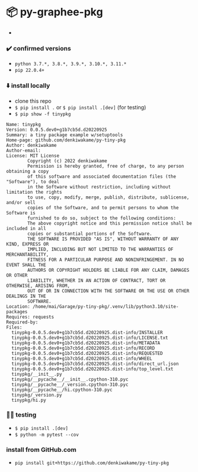# 📦 py-graphee-pkg

- 

### ✔️ confirmed versions
- `python 3.7.*, 3.8.*, 3.9.*, 3.10.*, 3.11.*`
- `pip 22.0.4+`

### ⬇️ install locally
- clone this repo
- `$ pip install .` or `$ pip install .[dev]` (for testing)
- `$ pip show -f tinypkg`

```
Name: tinypkg
Version: 0.0.5.dev0+g1b7cb5d.d20220925
Summary: a tiny package example w/setuptools
Home-page: github.com/denkiwakame/py-tiny-pkg
Author: denkiwakame
Author-email:
License: MIT License
        Copyright (c) 2022 denkiwakame
        Permission is hereby granted, free of charge, to any person obtaining a copy
        of this software and associated documentation files (the "Software"), to deal
        in the Software without restriction, including without limitation the rights
        to use, copy, modify, merge, publish, distribute, sublicense, and/or sell
        copies of the Software, and to permit persons to whom the Software is
        furnished to do so, subject to the following conditions:
        The above copyright notice and this permission notice shall be included in all
        copies or substantial portions of the Software.
        THE SOFTWARE IS PROVIDED "AS IS", WITHOUT WARRANTY OF ANY KIND, EXPRESS OR
        IMPLIED, INCLUDING BUT NOT LIMITED TO THE WARRANTIES OF MERCHANTABILITY,
        FITNESS FOR A PARTICULAR PURPOSE AND NONINFRINGEMENT. IN NO EVENT SHALL THE
        AUTHORS OR COPYRIGHT HOLDERS BE LIABLE FOR ANY CLAIM, DAMAGES OR OTHER
        LIABILITY, WHETHER IN AN ACTION OF CONTRACT, TORT OR OTHERWISE, ARISING FROM,
        OUT OF OR IN CONNECTION WITH THE SOFTWARE OR THE USE OR OTHER DEALINGS IN THE
        SOFTWARE.
Location: /home/mai/Garage/py-tiny-pkg/.venv/lib/python3.10/site-packages
Requires: requests
Required-by:
Files:
  tinypkg-0.0.5.dev0+g1b7cb5d.d20220925.dist-info/INSTALLER
  tinypkg-0.0.5.dev0+g1b7cb5d.d20220925.dist-info/LICENSE.txt
  tinypkg-0.0.5.dev0+g1b7cb5d.d20220925.dist-info/METADATA
  tinypkg-0.0.5.dev0+g1b7cb5d.d20220925.dist-info/RECORD
  tinypkg-0.0.5.dev0+g1b7cb5d.d20220925.dist-info/REQUESTED
  tinypkg-0.0.5.dev0+g1b7cb5d.d20220925.dist-info/WHEEL
  tinypkg-0.0.5.dev0+g1b7cb5d.d20220925.dist-info/direct_url.json
  tinypkg-0.0.5.dev0+g1b7cb5d.d20220925.dist-info/top_level.txt
  tinypkg/__init__.py
  tinypkg/__pycache__/__init__.cpython-310.pyc
  tinypkg/__pycache__/_version.cpython-310.pyc
  tinypkg/__pycache__/hi.cpython-310.pyc
  tinypkg/_version.py
  tinypkg/hi.py
```

### 👩‍🔧 testing
- `$ pip install .[dev]`
- `$ python -m pytest --cov`

### install from GitHub.com
- `pip install git+https://github.com/denkiwakame/py-tiny-pkg`


